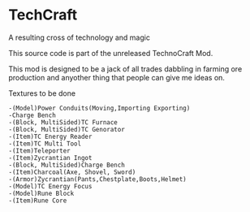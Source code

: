 TechCraft
=========

A resulting cross of technology and magic

This source code is part of the unreleased TechnoCraft Mod. 

This mod is designed to be a jack of all trades dabbling in farming ore production and anyother thing that people can give me ideas on.


Textures to be done

	-(Model)Power Conduits(Moving,Importing Exporting)
	-Charge Bench
	-(Block, MultiSided)TC Furnace
	-(Block, MultiSided)TC Genorator
	-(Item)TC Energy Reader
	-(Item)TC Multi Tool
	-(Item)Teleporter
	-(Item)Zycrantian Ingot
	-(Block, MultiSided)Charge Bench
	-(Item)Charcoal(Axe, Shovel, Sword)
	-(Armor)Zycrantian(Pants,Chestplate,Boots,Helmet)
	-(Model)TC Energy Focus
	-(Model)Rune Block
	-(Item)Rune Core